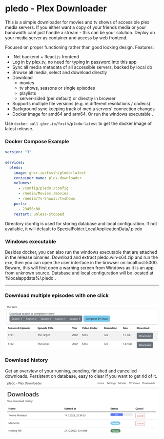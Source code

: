 # pledo - Plex Downloader

This is a simple downloader for movies and tv shows of accessible plex media servers.
If you either want a copy of your friends media or your bandwidth cant just handle a stream - this can be your solution.
Deploy on your media server as container and access by web frontend.

Focused on proper functioning rather than good looking design. Features:
- .Net backend + React.js frontend 
- Log in by plex.tv, no need for typing in password into this app
- Sync all media metadata of all accessible servers, backed by local db
- Browse all media, select and download directly
- Download
  - movies
  - tv shows, seasons or single episodes
  - playlists
  - server-sided (per default) or directly in browser
- Supports multiple file versions (e.g. in different resolutions / codecs)
- Background sync keeping track of media servers' connection changes
- Docker image for amd64 and arm64. Or run the windows executable .

Use `docker pull ghcr.io/fxsth/pledo:latest` to get the docker image of latest release.

### Docker Compose Example
```yaml
version: "3"

services:
  pledo:
    image: ghcr.io/fxsth/pledo:latest
    container_name: plex-downloader
    volumes:
      - /config/pledo:/config
      - /media/Movies:/movies
      - /media/Tv-Shows:/tvshows
    ports:
      - 23456:80
    restart: unless-stopped
```
Directory /config is used for storing database and local configuration. If not available, it will default to SpecialFolder.LocalApplicationData/.pledo

### Windows executable

Besides docker, you can also run the windows executable that are attached in the release binaries.
Download and extract pledo.win-x64.zip and run the exe, then you can open the user interface in the browser on localhost:5000.
Beware, this will first open a warning screen from Windows as it is an app from unknown source.
Database and local configuration will be located at %localappdata%/.pledo .

---
### Download multiple episodes with one click
![TV shows screenshot](images/screenshot-tvshows.png)

### Download history
Get an overview of your running, pending, finished and cancelled downloads.
Persistent on database, easy to clear if you want to get rid of it. 
![Download screenshot](images/screenshot-downloads.png)
